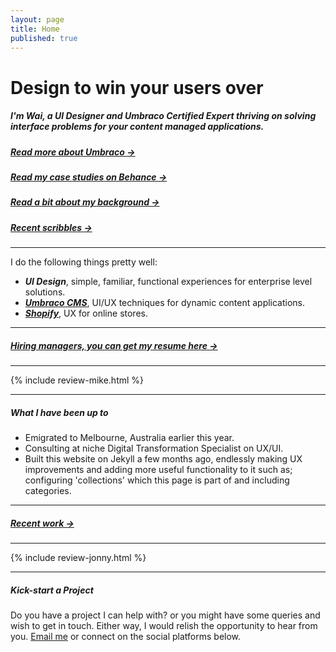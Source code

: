 ```yaml
---
layout: page
title: Home
published: true
---
```


# Design to win your users over

##### I'm Wai, a UI Designer and Umbraco Certified Expert thriving on solving interface problems for your content managed applications.

##### [Read more about Umbraco &rarr;](/wailaw-umbraco-certified-expert/)

##### [Read my case studies on Behance &rarr;](https://www.behance.net/jwchunglaweec1)

##### [Read a bit about my background &rarr;](/about/)

##### [Recent scribbles &rarr;](/notes/)

---

I do the following things pretty well:

- **_UI Design_**, simple, familiar, functional experiences for enterprise level solutions.
- [**_Umbraco CMS_**](/wailaw-umbraco-certified-expert/), UI/UX techniques for dynamic content applications.
- [**_Shopify_**](/wailaw-shopify-partner/), UX for online stores.

---

##### [Hiring managers, you can get my resume here &rarr;](/docs/WaiLaw-UI-UX-Design-CV.pdf/)

---

{% include review-mike.html %}

---

##### What I have been up to

- Emigrated to Melbourne, Australia earlier this year.
- Consulting at niche Digital Transformation Specialist on UX/UI.
- Built this website on Jekyll a few months ago, endlessly making UX improvements and adding more useful functionality to it such as; configuring 'collections' which this page is part of and including categories.

---

##### [Recent work &rarr;](/work/)

---

{% include review-jonny.html %}

---

##### Kick-start a Project

Do you have a project I can help with? or you might have some queries and wish to get in touch. Either way, I would relish the opportunity to hear from you. [Email me](mailto:hello@wailaw.me) or connect on the social platforms below.
